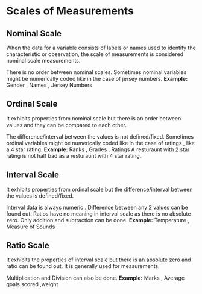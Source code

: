 # Scales of Measurements 
## Nominal Scale 
When the data for a variable consists of labels or names used to identify the characteristic or observation, the scale of measurements is considered nominal scale measurements.

There is no order between nominal scales.
Sometimes nominal variables might be numerically coded like in the case of jersey numbers.
**Example:** Gender , Names , Jersey Numbers 


## Ordinal Scale
It exhibits properties from nominal scale but there is an order between values and they can be compared to each other.

The difference/interval between the values is not defined/fixed.
Sometimes  ordinal variables might be numerically coded like in the case of ratings , like a 4 star rating.
**Example:** Ranks , Grades , Ratings
A resturaunt with 2 star rating is not half bad as a resturaunt with 4 star rating.


## Interval Scale
It exhibits properties from ordinal scale but the difference/interval between the values is defined/fixed.

Interval data is always numeric . Difference between any 2 values can be found out.
Ratios have no meaning in interval scale as there is no absolute zero.
Only addition and subtraction can be done.
**Example:** Temperature , Measure of Sounds


## Ratio Scale 
It exhibits the properties of interval scale but there is an absolute zero and ratio can be found out. It is generally used for measurements.

Multiplication and Division can also be done.
**Example:** Marks , Average goals scored ,weight